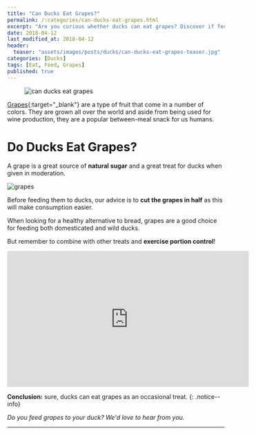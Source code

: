 ```yaml
---
title: "Can Ducks Eat Grapes?"
permalink: /:categories/can-ducks-eat-grapes.html
excerpt: "Are you curious whether ducks can eat grapes? Discover if feeding grapes is healthy for a duck."
date: 2018-04-12
last_modified_at: 2018-04-12
header:
  teaser: "assets/images/posts/ducks/can-ducks-eat-grapes-teaser.jpg"
categories: [Ducks]
tags: [Eat, Feed, Grapes]
published: true
---
```


<figure>
  <img src="{{ site.url }}/assets/images/posts/ducks/can-ducks-eat-grapes.jpg" alt="can ducks eat grapes" class="title-banner">
</figure>

[Grapes](https://en.wikipedia.org/wiki/Grape){:target="_blank"} are a type of fruit that come in a number of colors. They are grown all over the world and aside from being used for wine production, they are a popular between-meal snack for us humans.

# Do Ducks Eat Grapes?

A grape is a great source of **natural sugar** and a great treat for ducks when given in moderation.

<img src="{{ site.url }}/assets/images/posts/food/grapes.jpg" alt="grapes" class="align-right">

Before feeding them to ducks, our advice is to **cut the grapes in half** as this will make consumption easier.

When looking for a healthy alternative to bread, grapes are a good choice for feeding both domesticated and wild ducks.

But remember to combine with other treats and **exercise portion control**!

<iframe width="560" height="315" src="https://www.youtube.com/embed/mlMBNq5XJQQ" frameborder="0"></iframe>

**Conclusion:** sure, ducks can eat grapes as an occasional treat.
{: .notice--info}

_Do you feed grapes to your duck? We'd love to hear from you._

---

